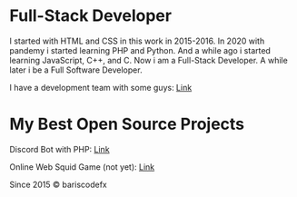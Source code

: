 # Full-Stack Developer

I started with HTML and CSS in this work in 2015-2016. In 2020 with pandemy i started learning PHP and Python. And a while ago i started learning JavaScript, C++, and C. Now i am a Full-Stack Developer. A while later i be a Full Software Developer.

I have a development team with some guys: [Link](https://github.com/VoltageSW/)

# My Best Open Source Projects

Discord Bot with PHP: [Link](https://github.com/bariscodefxy/hiro-bot.git)

Online Web Squid Game (not yet): [Link](https://github.com/bariscodefxy/squix-game)

Since 2015 © bariscodefx
